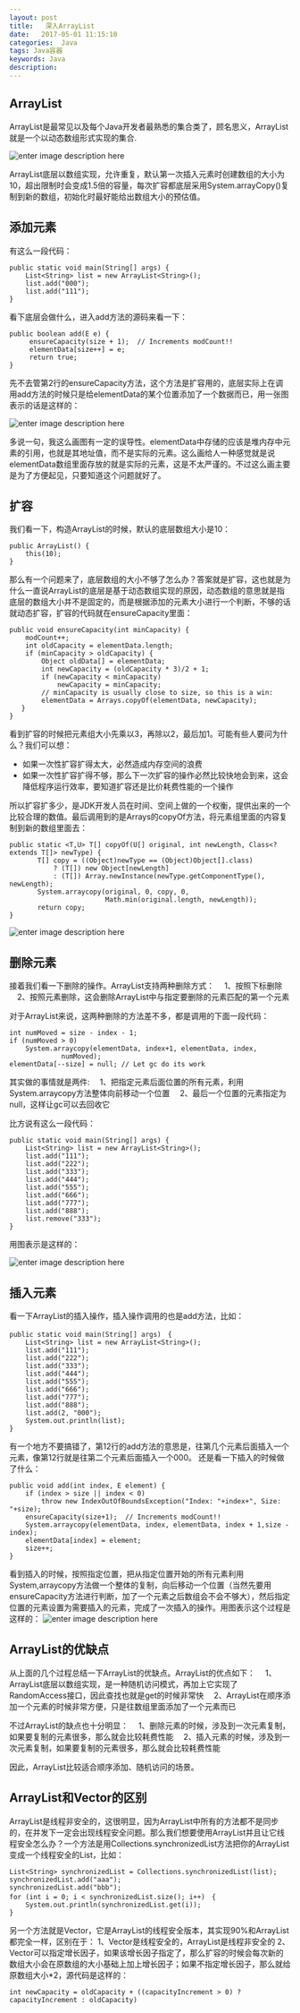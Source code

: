 ```yaml
---
layout: post
title:   深入ArrayList
date:   2017-05-01 11:15:10
categories:  Java
tags: Java容器
keywords: Java
description: 
---
```


## ArrayList

ArrayList是最常见以及每个Java开发者最熟悉的集合类了，顾名思义，ArrayList就是一个以动态数组形式实现的集合.

![enter image description here](http://p7lixluhf.bkt.clouddn.com/index.jpg)

ArrayList底层以数组实现，允许重复，默认第一次插入元素时创建数组的大小为10，超出限制时会变成1.5倍的容量，每次扩容都底层采用System.arrayCopy()复制到新的数组，初始化时最好能给出数组大小的预估值。

## 添加元素

有这么一段代码：

```
public static void main(String[] args) {
    List<String> list = new ArrayList<String>();
    list.add("000");
    list.add("111");
}
```
看下底层会做什么，进入add方法的源码来看一下：
```
public boolean add(E e) {
     ensureCapacity(size + 1);  // Increments modCount!!
     elementData[size++] = e;
     return true;
}
```
先不去管第2行的ensureCapacity方法，这个方法是扩容用的，底层实际上在调用add方法的时候只是给elementData的某个位置添加了一个数据而已，用一张图表示的话是这样的：

![enter image description here](http://p7lixluhf.bkt.clouddn.com/ArrayList1.jpg)

多说一句，我这么画图有一定的误导性。elementData中存储的应该是堆内存中元素的引用，也就是其地址值，而不是实际的元素。这么画给人一种感觉就是说elementData数组里面存放的就是实际的元素，这是不太严谨的。不过这么画主要是为了方便起见，只要知道这个问题就好了。

## 扩容

我们看一下，构造ArrayList的时候，默认的底层数组大小是10：
```
public ArrayList() {
    this(10);
}
```
那么有一个问题来了，底层数组的大小不够了怎么办？答案就是扩容，这也就是为什么一直说ArrayList的底层是基于动态数组实现的原因，动态数组的意思就是指底层的数组大小并不是固定的，而是根据添加的元素大小进行一个判断，不够的话就动态扩容，扩容的代码就在ensureCapacity里面：
```
public void ensureCapacity(int minCapacity) {
	modCount++;
	int oldCapacity = elementData.length;
	if (minCapacity > oldCapacity) {
	    Object oldData[] = elementData;
	    int newCapacity = (oldCapacity * 3)/2 + 1;
        if (newCapacity < minCapacity)
		    newCapacity = minCapacity;
        // minCapacity is usually close to size, so this is a win:
        elementData = Arrays.copyOf(elementData, newCapacity);
   }
}
```
看到扩容的时候把元素组大小先乘以3，再除以2，最后加1。可能有些人要问为什么？我们可以想：
   *  如果一次性扩容扩得太大，必然造成内存空间的浪费
   *  如果一次性扩容扩得不够，那么下一次扩容的操作必然比较快地会到来，这会降低程序运行效率，要知道扩容还是比价耗费性能的一个操作
　

所以扩容扩多少，是JDK开发人员在时间、空间上做的一个权衡，提供出来的一个比较合理的数值。最后调用到的是Arrays的copyOf方法，将元素组里面的内容复制到新的数组里面去：
```
public static <T,U> T[] copyOf(U[] original, int newLength, Class<? extends T[]> newType) {
       T[] copy = ((Object)newType == (Object)Object[].class)
           ? (T[]) new Object[newLength]
           : (T[]) Array.newInstance(newType.getComponentType(), newLength);
       System.arraycopy(original, 0, copy, 0,
                        Math.min(original.length, newLength));
       return copy;
}
```

![enter image description here](http://p7lixluhf.bkt.clouddn.com/ArrayList2.jpg)



## 删除元素

接着我们看一下删除的操作。ArrayList支持两种删除方式：
　1、按照下标删除
　2、按照元素删除，这会删除ArrayList中与指定要删除的元素匹配的第一个元素

对于ArrayList来说，这两种删除的方法差不多，都是调用的下面一段代码：
```
int numMoved = size - index - 1;
if (numMoved > 0)
    System.arraycopy(elementData, index+1, elementData, index,
             numMoved);
elementData[--size] = null; // Let gc do its work
```
其实做的事情就是两件:
　1、把指定元素后面位置的所有元素，利用System.arraycopy方法整体向前移动一个位置
　2、最后一个位置的元素指定为null，这样让gc可以去回收它

比方说有这么一段代码：
```
public static void main(String[] args) {
    List<String> list = new ArrayList<String>();
    list.add("111");
    list.add("222");
    list.add("333");
    list.add("444");
    list.add("555");
    list.add("666");
    list.add("777");
    list.add("888");
    list.remove("333");
}
```
用图表示是这样的：

![enter image description here](http://p7lixluhf.bkt.clouddn.com/ArrayList3.jpg)



## 插入元素

看一下ArrayList的插入操作，插入操作调用的也是add方法，比如：
```
public static void main(String[] args)　{
    List<String> list = new ArrayList<String>();
    list.add("111");
    list.add("222");
    list.add("333");
    list.add("444");
    list.add("555");
    list.add("666");
    list.add("777");
    list.add("888");
    list.add(2, "000");
    System.out.println(list);
}
```
有一个地方不要搞错了，第12行的add方法的意思是，往第几个元素后面插入一个元素，像第12行就是往第二个元素后面插入一个000。
还是看一下插入的时候做了什么：
```
public void add(int index, E element) {
	if (index > size || index < 0)
	    throw new IndexOutOfBoundsException("Index: "+index+", Size: "+size);
    ensureCapacity(size+1);  // Increments modCount!!
	System.arraycopy(elementData, index, elementData, index + 1,size - index);
	elementData[index] = element;
	size++;
}
```
看到插入的时候，按照指定位置，把从指定位置开始的所有元素利用System,arraycopy方法做一个整体的复制，向后移动一个位置（当然先要用ensureCapacity方法进行判断，加了一个元素之后数组会不会不够大），然后指定位置的元素设置为需要插入的元素，完成了一次插入的操作。用图表示这个过程是这样的：
![enter image description here](http://p7lixluhf.bkt.clouddn.com/ArrayList4.jpg)



## ArrayList的优缺点

从上面的几个过程总结一下ArrayList的优缺点。ArrayList的优点如下：
　1、ArrayList底层以数组实现，是一种随机访问模式，再加上它实现了RandomAccess接口，因此查找也就是get的时候非常快
　2、ArrayList在顺序添加一个元素的时候非常方便，只是往数组里面添加了一个元素而已

不过ArrayList的缺点也十分明显：
　1、删除元素的时候，涉及到一次元素复制，如果要复制的元素很多，那么就会比较耗费性能
　2、插入元素的时候，涉及到一次元素复制，如果要复制的元素很多，那么就会比较耗费性能

因此，ArrayList比较适合顺序添加、随机访问的场景。


## ArrayList和Vector的区别

ArrayList是线程非安全的，这很明显，因为ArrayList中所有的方法都不是同步的，在并发下一定会出现线程安全问题。那么我们想要使用ArrayList并且让它线程安全怎么办？一个方法是用Collections.synchronizedList方法把你的ArrayList变成一个线程安全的List，比如：
```
List<String> synchronizedList = Collections.synchronizedList(list);
synchronizedList.add("aaa");
synchronizedList.add("bbb");
for (int i = 0; i < synchronizedList.size(); i++)　{
    System.out.println(synchronizedList.get(i));
}
```
另一个方法就是Vector，它是ArrayList的线程安全版本，其实现90%和ArrayList都完全一样，区别在于：
1、Vector是线程安全的，ArrayList是线程非安全的
2、Vector可以指定增长因子，如果该增长因子指定了，那么扩容的时候会每次新的数组大小会在原数组的大小基础上加上增长因子；如果不指定增长因子，那么就给原数组大小*2，源代码是这样的：
```
int newCapacity = oldCapacity + ((capacityIncrement > 0) ?capacityIncrement : oldCapacity)
```



